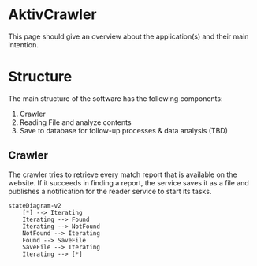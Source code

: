 # AktivCrawler
This page should give an overview about the application(s) and their main intention.

# Structure
The main structure of the software has the following components:
1. Crawler
2. Reading File and analyze contents
3. Save to database for follow-up processes & data analysis (TBD)

## Crawler
The crawler tries to retrieve every match report that is available on the website. If it succeeds in finding a report, the service saves it as a file and publishes a notification for the reader service to start its tasks.

```mermaid
stateDiagram-v2
    [*] --> Iterating
    Iterating --> Found
    Iterating --> NotFound
    NotFound --> Iterating
    Found --> SaveFile
    SaveFile --> Iterating
    Iterating --> [*]
```